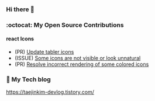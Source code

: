 ### Hi there 👋

### :octocat:  My Open Source Contributions

#### react Icons
- (PR) [Update tabler icons](https://github.com/react-icons/react-icons/pull/811)
- (ISSUE) [Some icons are not visible or look unnatural](https://github.com/react-icons/react-icons/issues/827)
- (PR) [Resolve incorrect rendering of some colored icons](https://github.com/react-icons/react-icons/pull/830)


### 🌱 My Tech blog
https://taejinkim-devlog.tistory.com/
<!--
**kimtaejin3/kimtaejin3** is a ✨ _special_ ✨ repository because its `README.md` (this file) appears on your GitHub profile.

Here are some ideas to get you started:

- 🔭 I’m currently working on ...
- 🌱 I’m currently learning ...
- 👯 I’m looking to collaborate on ...
- 🤔 I’m looking for help with ...
- 💬 Ask me about ...
- 📫 How to reach me: ...
- 😄 Pronouns: ...
- ⚡ Fun fact: ...
-->
